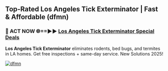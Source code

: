 ## Top-Rated Los Angeles Tick Exterminator | Fast & Affordable (dfmn)

<h3>🐜 ACT NOW 🌐==►► <a href="https://tinyurl.com/2dysvsjj" rel="nofollow">Los Angeles Tick Exterminator Special Deals</a></h3>

**Los Angeles Tick Exterminator** eliminates rodents, bed bugs, and termites in LA homes. Get free inspections + same-day service. New Solutions 2025!

[![dfmn](https://i.imgur.com/JCYaghj.jpeg)](https://tinyurl.com/2dysvsjj)